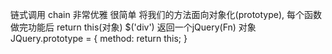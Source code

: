 链式调用 chain
非常优雅
很简单 将我们的方法面向对象化(prototype), 每个函数做完功能后 return this(对象)
$('div') 返回一个jQuery(Fn) 对象
JQuery.prototype = {
  method: return this;
} 
